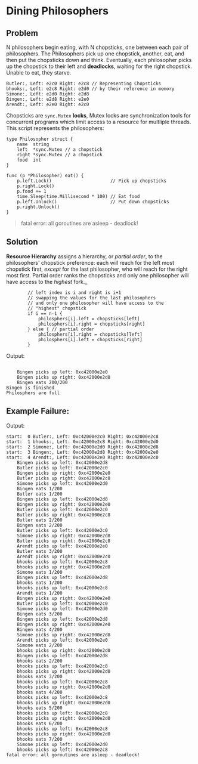 # Dining Philosophers

## Problem

N philosophers begin eating, with N chopsticks, one between each pair of philosophers. The Philosophers pick up one chopstick, another, eat, and then put the chopsticks down and think. Eventually, each philosopher picks up the chopstick to their left and **deadlocks**, waiting for the right chopstick. Unable to eat, they starve.


```
Butler:, Left: e2c0 Right: e2c8 // Representing Chopsticks
bhooks:, Left: e2c8 Right: e2d0 // by their reference in memory
Simone:, Left: e2d0 Right: e2d8
Bingen:, Left: e2d8 Right: e2e0
Arendt:, Left: e2e0 Right: e2c0
```

Chopsticks are `sync.Mutex` **locks**, Mutex locks are synchronization tools for concurrent programs which limit access to a resource for multliple threads. This script represents the philosophers:


```
type Philosopher struct {
    name  string
    left  *sync.Mutex // a chopstick
    right *sync.Mutex // a chopstick
    food  int
}

func (p *Philosopher) eat() {
    p.left.Lock()                      // Pick up chopsticks
    p.right.Lock()
    p.food += 1
    time.Sleep(time.Millisecond * 100) // Eat food
    p.left.Unlock()                    // Put down chopsticks
    p.right.Unlock()
}
```

> fatal error: all goroutines are asleep - deadlock!


## Solution

**Resource Hierarchy** assigns a hierarchy, or _partial order_, to the philosophers' chopstick preference: each will reach for the left most chopstick first, _except_ for the last philosopher, who will reach for the right most first. Partial order ranks the chopsticks and only one philosopher will have access to the _highest_ fork._

```
        // left index is i and right is i+1
        // swapping the values for the last philosophers
        // and only one philosopher will have access to the
        // "highest" chopstick
        if i == n-1 {
            philosphers[i].left = chopsticks[left]
            philosphers[i].right = chopsticks[right]
        } else { // partial order
            philosphers[i].right = chopsticks[left]
            philosphers[i].left = chopsticks[right]
        }
```

Output:

```

    Bingen picks up left: 0xc42000e2e0
    Bingen picks up right: 0xc42000e2d8
    Bingen eats 200/200
Bingen is finished
Philosphers are full

```


## Example Failure:

Output:

```
start:  0 Butler:, Left: 0xc42000e2c0 Right: 0xc42000e2c8
start:  1 bhooks:, Left: 0xc42000e2c8 Right: 0xc42000e2d0
start:  2 Simone:, Left: 0xc42000e2d0 Right: 0xc42000e2d8
start:  3 Bingen:, Left: 0xc42000e2d8 Right: 0xc42000e2e0
start:  4 Arendt:, Left: 0xc42000e2e0 Right: 0xc42000e2c0
    Bingen picks up left: 0xc42000e2d8
    Butler picks up left: 0xc42000e2c0
    Bingen picks up right: 0xc42000e2e0
    Butler picks up right: 0xc42000e2c8
    Simone picks up left: 0xc42000e2d0
    Bingen eats 1/200
    Butler eats 1/200
    Bingen picks up left: 0xc42000e2d8
    Bingen picks up right: 0xc42000e2e0
    Butler picks up left: 0xc42000e2c0
    Butler picks up right: 0xc42000e2c8
    Butler eats 2/200
    Bingen eats 2/200
    Butler picks up left: 0xc42000e2c0
    Simone picks up right: 0xc42000e2d8
    Butler picks up right: 0xc42000e2c8
    Arendt picks up left: 0xc42000e2e0
    Butler eats 3/200
    Arendt picks up right: 0xc42000e2c0
    bhooks picks up left: 0xc42000e2c8
    bhooks picks up right: 0xc42000e2d0
    Simone eats 1/200
    Bingen picks up left: 0xc42000e2d8
    bhooks eats 1/200
    bhooks picks up left: 0xc42000e2c8
    Arendt eats 1/200
    Bingen picks up right: 0xc42000e2e0
    Butler picks up left: 0xc42000e2c0
    Simone picks up left: 0xc42000e2d0
    Bingen eats 3/200
    Bingen picks up left: 0xc42000e2d8
    Bingen picks up right: 0xc42000e2e0
    Bingen eats 4/200
    Simone picks up right: 0xc42000e2d8
    Arendt picks up left: 0xc42000e2e0
    Simone eats 2/200
    bhooks picks up right: 0xc42000e2d0
    Bingen picks up left: 0xc42000e2d8
    bhooks eats 2/200
    bhooks picks up left: 0xc42000e2c8
    bhooks picks up right: 0xc42000e2d0
    bhooks eats 3/200
    bhooks picks up left: 0xc42000e2c8
    bhooks picks up right: 0xc42000e2d0
    bhooks eats 4/200
    bhooks picks up left: 0xc42000e2c8
    bhooks picks up right: 0xc42000e2d0
    bhooks eats 5/200
    bhooks picks up left: 0xc42000e2c8
    bhooks picks up right: 0xc42000e2d0
    bhooks eats 6/200
    bhooks picks up left: 0xc42000e2c8
    bhooks picks up right: 0xc42000e2d0
    bhooks eats 7/200
    Simone picks up left: 0xc42000e2d0
    bhooks picks up left: 0xc42000e2c8
fatal error: all goroutines are asleep - deadlock!
```
